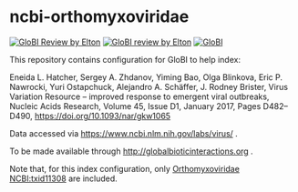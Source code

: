 # ncbi-orthomyxoviridae
[![GloBI Review by Elton](../../actions/workflows/review.yml/badge.svg)](../../actions/workflows/review.yml) [![GloBI review by Elton](https://github.com/globalbioticinteractions/template-dataset/actions/workflows/review.yml/badge.svg)](https://github.com/globalbioticinteractions/template-dataset/actions) [![GloBI](http://api.globalbioticinteractions.org/interaction.svg?accordingTo=globi:globalbioticinteractions/ncbi-orthomyxoviridae)](http://globalbioticinteractions.org/?accordingTo=globi:globalbioticinteractions/ncbi-orthomyxoviridae)

This repository contains configuration for GloBI to help index:

Eneida L. Hatcher, Sergey A. Zhdanov, Yiming Bao, Olga Blinkova, Eric P. Nawrocki, Yuri Ostapchuck, Alejandro A. Schäffer, J. Rodney Brister, Virus Variation Resource – improved response to emergent viral outbreaks, Nucleic Acids Research, Volume 45, Issue D1, January 2017, Pages D482–D490, https://doi.org/10.1093/nar/gkw1065

Data accessed via https://www.ncbi.nlm.nih.gov/labs/virus/ .

To be made available through http://globalbioticinteractions.org .

Note that, for this index configuration, only [Orthomyxoviridae](https://www.ncbi.nlm.nih.gov/Taxonomy/Browser/wwwtax.cgi?mode=Info&id=11308) [NCBI:txid11308](https://www.ncbi.nlm.nih.gov/Taxonomy/Browser/wwwtax.cgi?mode=Info&id=11308) are included. 
